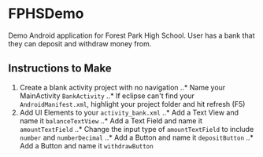 FPHSDemo
========

Demo Android application for Forest Park High School. 
User has a bank that they can deposit and withdraw money from. 

## Instructions to Make
1. Create a blank activity project with no navigation
..* Name your MainActivity `BankActivity`
..* If eclipse can't find your `AndroidManifest.xml`, highlight your project folder and hit refresh (F5)
2. Add UI Elements to your `activity_bank.xml`
..* Add a Text View and name it `balanceTextView`
..* Add a Text Field and name it `amountTextField`
..* Change the input type of `amountTextField` to include `number` and `numberDecimal`
..* Add a Button and name it `depositButton`
..* Add a Button and name it `withdrawButton`

